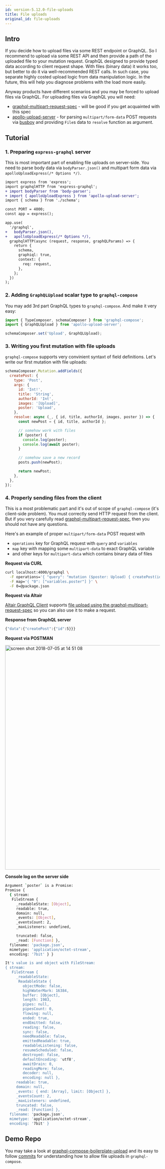 ```yaml
---
id: version-5.12.0-file-uploads
title: File uploads
original_id: file-uploads
---
```


## Intro

If you decide how to upload files via some REST endpoint or GraphQL. So I recommend to upload via some REST API and then provide a path of the uploaded file to your mutation request. GraphQL designed to provide typed data according to client request shape. With files (binary data) it works too, but better to do it via well-recommended REST calls. In such case, you separate highly costed upload logic from data manipulation logic. In the future, this will help you diagnose problems with the load more easily.

Anyway products have different scenarios and you may be forced to upload files via GraphQL. For uploading files via GraphQL you will need:

- [graphql-multipart-request-spec](https://github.com/jaydenseric/graphql-multipart-request-spec)  - will be good if you get acquainted with this spec
- [apollo-upload-server](https://github.com/jaydenseric/apollo-upload-server) - for parsing `multipart/form-data` POST requests via [busboy](https://github.com/mscdex/busboy) and providing `File`s data to `resolve` function as argument.

## Tutorial

### 1. Preparing `express-graphql` server

This is most important part of enabling file uploads on server-side. You need to parse body data via `bodyParser.json()` and multipart form data via `apolloUploadExpress(/* Options */)`.

```diff
import express from 'express';
import graphqlHTTP from 'express-graphql';
+ import bodyParser from 'body-parser';
+ import { apolloUploadExpress } from 'apollo-upload-server';
import { schema } from './schema';

const PORT = 4000;
const app = express();

app.use(
  '/graphql',
+   bodyParser.json(),
+   apolloUploadExpress(/* Options */),
  graphqlHTTP(async (request, response, graphQLParams) => {
    return {
      schema,
      graphiql: true,
      context: {
        req: request,
      },
    };
  })
);
```

### 2. Adding `GraphQLUpload` scalar type to `graphql-compose`

You may add 3rd part GraphQL types to `graphql-compose`. And make it very easy:

```js
import { TypeComposer, schemaComposer } from 'graphql-compose';
import { GraphQLUpload } from 'apollo-upload-server';

schemaComposer.set('Upload', GraphQLUpload);
```

### 3. Writing you first mutation with file uploads

`graphql-compose` supports very convinient syntaxt of field definitions. Let's write our first mutation with file uploads:

```js
schemaComposer.Mutation.addFields({
  createPost: {
    type: 'Post',
    args: {
      id: 'Int!',
      title: 'String',
      authorId: 'Int',
      images: '[Upload]',
      poster: 'Upload',
    },
    resolve: async (_, { id, title, authorId, images, poster }) => {
      const newPost = { id, title, authorId };

      // somehow work with files
      if (poster) {
        console.log(poster);
        console.log(await poster);
      }

      // somehow save a new record
      posts.push(newPost);

      return newPost;
    },
  },
});
```

### 4. Properly sending files from the client

This is a most problematic part and it's out of scope of `graphql-compose` (it's client-side problem). You must correctly send HTTP request from the client. But if you very carefully read [graphql-multipart-request-spec](https://github.com/jaydenseric/graphql-multipart-request-spec), then you should not have any questions.

Here's an example of proper `multipart/form-data` POST request with

- `operations` key for GraphQL request with `query` and `variables`
- `map` key with mapping some `multipart-data` to exact GraphQL variable
- and other keys for `multipart-data` which contains binary data of files

**Request via CURL**

```bash
curl localhost:4000/graphql \
  -F operations='{ "query": "mutation ($poster: Upload) { createPost(id: 5, poster: $poster) { id } }", "variables": { "poster": null } }' \
  -F map='{ "0": ["variables.poster"] }' \
  -F 0=@package.json
```

**Request via Altair**

[Altair GraphQL Client](https://altair.sirmuel.design/) supports [file upload using the graphql-multipart-request-spec](https://sirmuel.design/working-with-file-uploads-using-altair-graphql-d2f86dc8261f) so you can also use it to make a request.

**Response from GraphQL server**

```bash
{"data":{"createPost":{"id":5}}}
```

**Request via POSTMAN**

<img width="728" alt="screen shot 2018-07-05 at 14 51 08" src="https://user-images.githubusercontent.com/1946920/42312868-2dfda7dc-8063-11e8-8a93-13f5b170913b.png">

**Console log on the server side**

```bash
Argument `poster` is a Promise:
Promise {
  { stream:
   FileStream {
     _readableState: [Object],
     readable: true,
     domain: null,
     _events: [Object],
     _eventsCount: 2,
     _maxListeners: undefined,

     truncated: false,
     _read: [Function] },
  filename: 'package.json',
  mimetype: 'application/octet-stream',
  encoding: '7bit' } }

It's value is and object with FileStream:
{ stream:
   FileStream {
     _readableState:
      ReadableState {
        objectMode: false,
        highWaterMark: 16384,
        buffer: [Object],
        length: 1983,
        pipes: null,
        pipesCount: 0,
        flowing: null,
        ended: true,
        endEmitted: false,
        reading: false,
        sync: false,
        needReadable: false,
        emittedReadable: true,
        readableListening: false,
        resumeScheduled: false,
        destroyed: false,
        defaultEncoding: 'utf8',
        awaitDrain: 0,
        readingMore: false,
        decoder: null,
        encoding: null },
     readable: true,
     domain: null,
     _events: { end: [Array], limit: [Object] },
     _eventsCount: 2,
     _maxListeners: undefined,
     truncated: false,
     _read: [Function] },
  filename: 'package.json',
  mimetype: 'application/octet-stream',
  encoding: '7bit' }
```

## Demo Repo

You may take a look at [graphql-compose-boilerplate-upload](https://github.com/graphql-compose/graphql-compose-boilerplate-upload) and its easy to follow [commits](https://github.com/graphql-compose/graphql-compose-boilerplate-upload/commits/master) for understanding how to allow file uploads in `graphql-compose`.
